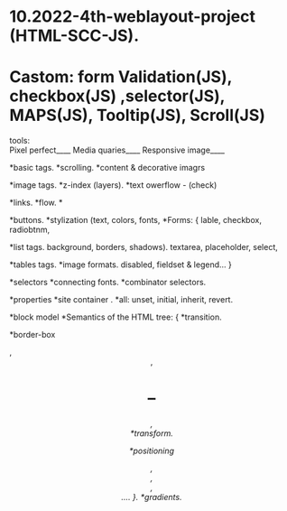 # 10.2022-4th-weblayout-project (HTML-SCC-JS).
# Castom:  form Validation(JS), checkbox(JS) ,selector(JS), MAPS(JS), Tooltip(JS), Scroll(JS) 


tools:       
Pixel perfect____
Media quaries____
Responsive image____


*basic tags.               *scrolling.                                        *content & decorative imagrs

 *image tags.              *z-index (layers).                                 *text owerflow - (check)       

 *links.                   *flow.                                             *<audio>, <video>

 *buttons.                 *stylization (text, colors, fonts,                 *Forms: { lable, checkbox, radiobtnm, 

 *list tags.                 background, borders, shadows).                      textarea, placeholder, select, 

 *tables tags.             *image formats.                                       disabled, fieldset & legend...       }

 *selectors                *connecting fonts.                                 *combinator selectors.

 *properties               *site container .                                  *all: unset, initial, inherit, revert.

 *block model              *Semantics of the HTML tree:  {                    *transition.

 *border-box                 <main />, <header>,<h1>–<h6>, <nav>              *transform.

 *positioning                <section>, <article>, <aside>, <footer>.... }.   *gradients.

